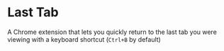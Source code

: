 # Last Tab

A Chrome extension that lets you quickly return to the last tab you were viewing with a keyboard shortcut (`Ctrl+B` by default)